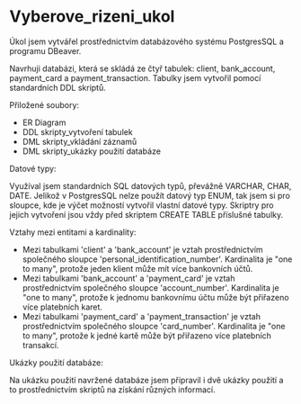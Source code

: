 # Vyberove_rizeni_ukol

Úkol jsem vytvářel prostřednictvím databázového systému PostgresSQL a programu DBeaver.

Navrhuji databázi, která se skládá ze čtyř tabulek: client, bank_account, payment_card a payment_transaction. Tabulky jsem vytvořil pomocí standardních DDL skriptů.

Přiložené soubory:

- ER Diagram
- DDL skripty_vytvoření tabulek
- DML skripty_vkládání záznamů
- DML skripty_ukázky použití databáze

Datové typy:

Využíval jsem standardních SQL datových typů, převážně VARCHAR, CHAR, DATE. Jelikož v PostgresSQL nelze použít datový typ ENUM, tak jsem si pro sloupce, kde je výčet možností vytvořil vlastní datové typy. Skriptry pro jejich vytvoření jsou vždy před skriptem CREATE TABLE příslušné tabulky.

Vztahy mezi entitami a kardinality:

- Mezi tabulkami 'client' a 'bank_account' je vztah prostřednictvím společného sloupce 'personal_identification_number'. Kardinalita je "one to many", protože jeden klient může mít více bankovních účtů.
- Mezi tabulkami 'bank_account' a 'payment_card' je vztah prostřednictvím společného sloupce 'account_number'. Kardinalita je "one to many", protože k jednomu bankovnímu účtu může být přiřazeno více platebních karet.
- Mezi tabulkami 'payment_card' a 'payment_transaction' je vztah prostřednictvím společného sloupce 'card_number'. Kardinalita je "one to many", protože k jedné kartě může být přiřazeno více platebních transakcí.

Ukázky použití databáze:

Na ukázku použití navržené databáze jsem připravil i dvě ukázky použití a to prostřednictvím skriptů na získání různých informací.
